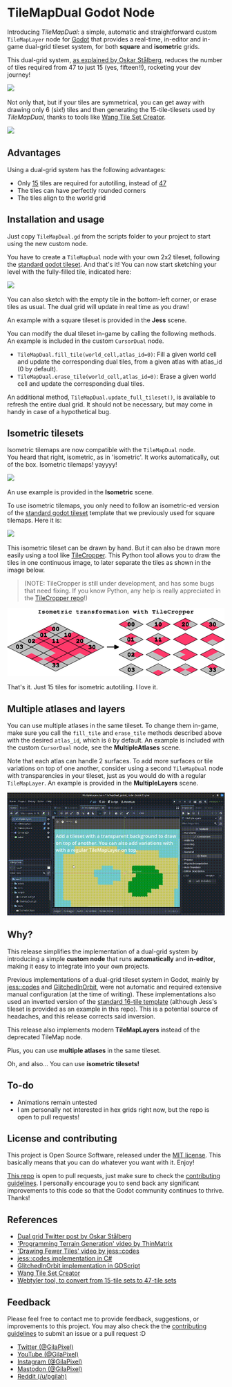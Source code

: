 # TileMapDual Godot Node

Introducing *TileMapDual*: a simple, automatic and straightforward custom `TileMapLayer` node for [Godot](https://github.com/godotengine/godot) that provides a real-time, in-editor and in-game dual-grid tileset system, for both **square** and **isometric** grids.  

This dual-grid system, [as explained by Oskar Stålberg](https://x.com/OskSta/status/1448248658865049605), reduces the number of tiles required from 47 to just 15 (yes, fifteen!!), rocketing your dev journey!  

![](docs/demo.gif)  

Not only that, but if your tiles are symmetrical, you can get away with drawing only 6 (six!) tiles and then generating the 15-tile-tilesets used by *TileMapDual*, thanks to tools like [Wang Tile Set Creator](https://github.com/kleingeist37/godot-wang-converter).  

![](docs/reference_dual.jpeg)  

## Advantages

Using a dual-grid system has the following advantages:  
- Only [15](https://user-images.githubusercontent.com/47016402/87044518-ee28fa80-c1f6-11ea-86f5-de53e86fcbb6.png) tiles are required for autotiling, instead of [47](https://user-images.githubusercontent.com/47016402/87044533-f5e89f00-c1f6-11ea-9178-67b2e357ee8a.png)
- The tiles can have perfectly rounded corners
- The tiles align to the world grid

## Installation and usage

Just copy `TileMapDual.gd` from the scripts folder to your project to start using the new custom node.  

You have to create a `TileMapDual` node with your own 2x2 tileset, following the [standard godot tileset](https://user-images.githubusercontent.com/47016402/87044518-ee28fa80-c1f6-11ea-86f5-de53e86fcbb6.png).
And that's it! You can now start sketching your level with the fully-filled tile, indicated here:  

![](docs/reference_tileset_standard.png)

You can also sketch with the empty tile in the bottom-left corner, or erase tiles as usual. The dual grid will update in real time as you draw!  

An example with a square tileset is provided in the **Jess** scene.  

You can modify the dual tileset in-game by calling the following methods. An example is included in the custom `CursorDual` node.  

- `TileMapDual.fill_tile(world_cell,atlas_id=0)`: Fill a given world cell and update the corresponding dual tiles, from a given atlas with atlas_id (0 by default).
- `TileMapDual.erase_tile(world_cell,atlas_id=0)`: Erase a given world cell and update the corresponding dual tiles.  

An additional method, `TileMapDual.update_full_tileset()`, is available to refresh the entire dual grid. It should not be necessary, but may come in handy in case of a hypothetical bug.  

## Isometric tilesets

Isometric tilemaps are now compatible with the `TileMapDual` node.  
You heard that right, isometric, as in 'isometric'. It works automatically, out of the box. Isometric tilemaps! yayyyy!  

![](docs/demo_isometric.gif)  

An use example is provided in the **Isometric** scene.  

To use isometric tilemaps, you only need to follow an isometric-ed version of the [standard godot tileset](https://user-images.githubusercontent.com/47016402/87044518-ee28fa80-c1f6-11ea-86f5-de53e86fcbb6.png) template that we previously used for square tilemaps. Here it is:  

![](docs/reference_tileset_isometric.svg)  

This isometric tileset can be drawn by hand.
But it can also be drawn more easily using a tool like [TileCropper](https://github.com/pablogila/TileCropper).
This Python tool allows you to draw the tiles in one continuous image, to later separate the tiles as shown in the image below.  
> (NOTE: TileCropper is still under development, and has some bugs that need fixing. If you know Python, any help is really appreciated in the [TileCropper repo](https://github.com/pablogila/TileCropper)!)  

![](docs/reference_tilecropper.png)  

That's it. Just 15 tiles for isometric autotiling. I love it.  

## Multiple atlases and layers

You can use multiple atlases in the same tileset. To change them in-game, make sure you call the `fill_tile` and `erase_tile` methods described above with the desired `atlas_id`, which is `0` by default. An example is included with the custom `CursorDual` node, see the **MultipleAtlases** scene.  

Note that each atlas can handle 2 surfaces. To add more surfaces or tile variations on top of one another, consider using a second `TileMapDual` node with transparencies in your tileset, just as you would do with a regular `TileMapLayer`. An example is provided in the **MultipleLayers** scene.  

![](docs/demo_multiple_layers.gif)

## Why?

This release simplifies the implementation of a dual-grid system by introducing a simple **custom node** that runs **automatically** and **in-editor**, making it easy to integrate into your own projects.  

Previous implementations of a dual-grid tileset system in Godot, mainly by
[jess::codes](https://github.com/jess-hammer/dual-grid-tilemap-system-godot) and
[GlitchedInOrbit](https://github.com/GlitchedinOrbit/dual-grid-tilemap-system-godot-gdscript),
were not automatic and required extensive manual configuration (at the time of writing).
These implementations also used an inverted version of the [standard 16-tile template](https://user-images.githubusercontent.com/47016402/87044518-ee28fa80-c1f6-11ea-86f5-de53e86fcbb6.png) (although Jess's tileset is provided as an example in this repo).
This is a potential source of headaches, and this release corrects said inversion.  

This release also implements modern **TileMapLayers** instead of the deprecated TileMap node.  

Plus, you can use **multiple atlases** in the same tileset.  

Oh, and also... You can use **isometric tilesets!**  

## To-do

- Animations remain untested
- I am personally not interested in hex grids right now, but the repo is open to pull requests!

## License and contributing

This project is Open Source Software, released under the [MIT license](LICENSE). This basically means that you can do whatever you want with it. Enjoy!  

[This repo](https://https://github.com/pablogila/TileMapDual_godot_node/) is open to pull requests, just make sure to check the [contributing guidelines](CONTRIBUTING.md).
I personally encourage you to send back any significant improvements to this code so that the Godot community continues to thrive. Thanks!  

## References

- [Dual grid Twitter post by Oskar Stålberg](https://x.com/OskSta/status/1448248658865049605)
- ['Programming Terrain Generation' video by ThinMatrix](https://www.youtube.com/watch?v=buKQjkad2I0)
- ['Drawing Fewer Tiles' video by jess::codes](https://www.youtube.com/watch?v=jEWFSv3ivTg)
- [jess::codes implementation in C#](https://github.com/jess-hammer/dual-grid-tilemap-system-godot)
- [GlitchedInOrbit implementation in GDScript](https://github.com/GlitchedinOrbit/dual-grid-tilemap-system-godot-gdscript)
- [Wang Tile Set Creator](https://github.com/kleingeist37/godot-wang-converter)
- [Webtyler tool, to convert from 15-tile sets to 47-tile sets](https://wareya.github.io/webtyler/)

## Feedback

Please feel free to contact me to provide feedback, suggestions, or improvements to this project. You may also check the the [contributing guidelines](CONTRIBUTING.md) to submit an issue or a pull request  :D  
- [Twitter (@GilaPixel)](https://x.com/gilapixel)
- [YouTube (@GilaPixel)](https://www.youtube.com/@gilapixel)
- [Instagram (@GilaPixel)](https://www.instagram.com/gilapixel/)
- [Mastodon (@GilaPixel)](https://mastodon.gamedev.place/@GilaPixel)
- [Reddit (/u/pgilah)](https://www.reddit.com/u/pgilah/)

